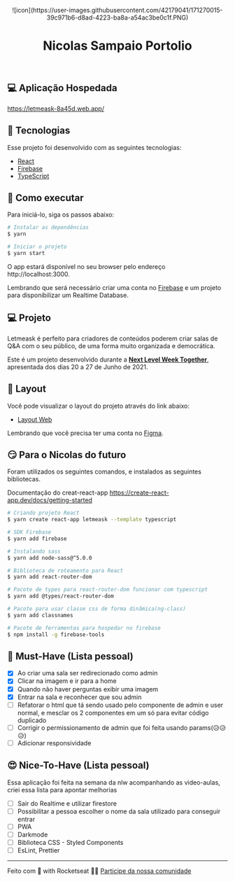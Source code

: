 <p align="center">
  ![icon](https://user-images.githubusercontent.com/42179041/171270015-39c971b6-d8ad-4223-ba8a-a54ac3be0c1f.PNG)

</p> 

<h1 align="center">
    Nicolas Sampaio Portolio
</h1>

<br>

## 💻 Aplicação Hospedada
https://letmeask-8a45d.web.app/


## 🧪 Tecnologias

Esse projeto foi desenvolvido com as seguintes tecnologias:

- [React](https://reactjs.org)
- [Firebase](https://firebase.google.com/)
- [TypeScript](https://www.typescriptlang.org/)

## 🚀 Como executar

Para iniciá-lo, siga os passos abaixo:
```bash
# Instalar as dependências
$ yarn

# Iniciar o projeto
$ yarn start
```
O app estará disponível no seu browser pelo endereço http://localhost:3000.

Lembrando que será necessário criar uma conta no [Firebase](https://firebase.google.com/) e um projeto para disponibilizar um Realtime Database.

## 💻 Projeto

Letmeask é perfeito para criadores de conteúdos poderem criar salas de Q&A com o seu público, de uma forma muito organizada e democrática. 

Este é um projeto desenvolvido durante a **[Next Level Week Together](https://nextlevelweek.com/)**, apresentada dos dias 20 a 27 de Junho de 2021.


## 🔖 Layout

Você pode visualizar o layout do projeto através do link abaixo:

- [Layout Web](https://www.figma.com/file/u0BQK8rCf2KgzcukdRRCWh/Letmeask/duplicate) 

Lembrando que você precisa ter uma conta no [Figma](http://figma.com/).


## 😏 Para o Nicolas do futuro

Foram utilizados os seguintes comandos, e instalados as seguintes bibliotecas.


Documentação do creat-react-app
https://create-react-app.dev/docs/getting-started

```bash
# Criando projeto React
$ yarn create react-app letmeask --template typescript
```
```bash
# SDK Firebase
$ yarn add firebase
```
```bash
# Instalando sass
$ yarn add node-sass@^5.0.0
```
```bash
# Biblioteca de roteamento para React
$ yarn add react-router-dom 
```
```bash
# Pacote de types para react-router-dom funcionar com typescript
$ yarn add @types/react-router-dom 
```
```bash
# Pacote para usar classe css de forma dinâmica(ng-class)
$ yarn add classnames
```
```bash
# Pacote de ferramentas para hospedar no firebase
$ npm install -g firebase-tools
```


## 🤠 Must-Have (Lista pessoal)
- [x] Ao criar uma sala ser redirecionado como admin
- [x] Clicar na imagem e ir para a home
- [x] Quando não haver perguntas exibir uma imagem
- [x] Entrar na sala e reconhecer que sou admin
- [ ] Refatorar o html que tá sendo usado pelo componente de admin e user normal, e mesclar os 2 componentes em um só para evitar código duplicado
- [ ] Corrigir o permissionamento de admin que foi feita usando params(😥😥😥)
- [ ] Adicionar responsividade

## 😍 Nice-To-Have (Lista pessoal)
Essa aplicação foi feita na semana da nlw acompanhando as video-aulas, criei essa lista para apontar melhorias
- [ ] Sair do Realtime e utilizar firestore
- [ ] Possibilitar a pessoa escolher o nome da sala utilizado para conseguir entrar
- [ ] PWA
- [ ] Darkmode
- [ ] Biblioteca CSS - Styled Components
- [ ] EsLint, Prettier

---

Feito com 💜 with Rocketseat 👋🏻 [Participe da nossa comunidade](https://discord.gg/gKUVrzrPrU)

